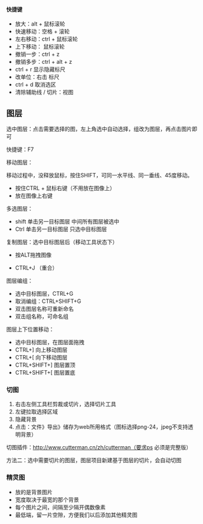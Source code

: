 #### 快捷键

- 放大：alt + 鼠标滚轮
- 快速移动：空格 + 滚轮
- 左右移动：ctrl + 鼠标滚轮
- 上下移动： 鼠标滚轮
- 撤销一步：ctrl + z
- 撤销多步：ctrl + alt + z
- ctrl + r  显示隐藏标尺
- 改单位：右击 标尺 
- ctrl + d  取消选区
- 清除辅助线 / 切片：视图

## 图层

选中图层：点击需要选择的图，左上角选中自动选择，组改为图层，再点击图片即可

快捷键：F7

移动图层：

   移动过程中，没释放鼠标，按住SHIFT，可同一水平线、同一垂线、45度移动。

- 按住CTRL + 鼠标右键（不用放在图像上）
- 放在图像上右键

多选图层：

- shift   单击另一目标图层     中间所有图层被选中
- Ctrl    单击另一目标图层     只选中目标图层

复制图层：选中目标图层后（移动工具状态下）

- 按ALT拖拽图像

- CTRL+J      （重合）

图层编组：

- 选中目标图层，CTRL+G   
- 取消编组：CTRL+SHIFT+G
- 双击图层名称可重新命名
- 双击组名称，可命名组

图层上下位置移动：

- 选中目标图层，在图层面拖拽
- CTRL+]    向上移动图层
- CTRL+[    向下移动图层
- CTRL+SHIFT+]   图层置顶
- CTRL+SHIFT+[   图层置底



### 切图

1. 右击左侧工具栏剪裁或切片，选择切片工具
2. 左键拉取选择区域
3. 隐藏背景
4. 点击：文件》导出》储存为web所用格式（图标选择png-24，jpeg不支持透明背景）

切图插件：http://www.cutterman.cn/zh/cutterman（要求ps 必须是完整版）

方法二：选中需要切片的图层，图层项目新建基于图层的切片，会自动切图

### 精灵图

- 放的是背景图片
- 宽度取决于最宽的那个背景
- 每个图片之间，间隔至少隔开偶数像素
- 最低端，留一片空隙，方便我们以后添加其他精灵图